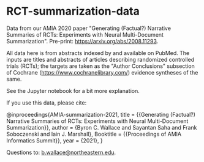 # RCT-summarization-data

Data from our AMIA 2020 paper "Generating (Factual?) Narrative Summaries of RCTs: Experiments with Neural Multi-Document Summarization". Pre-print: https://arxiv.org/abs/2008.11293.

All data here is from abstracts indexed by and available on PubMed. The inputs are titles and abstracts of articles describing randomized controlled trials (RCTs); the targets are taken as the "Author Conclusions" subsection of Cochrane (https://www.cochranelibrary.com/) evidence syntheses of the same.  

See the Jupyter notebook for a bit more explanation. 

If you use this data, please cite:

@inproceedings{AMIA-summarization-2021,
    title = {{Generating (Factual?) Narrative Summaries of RCTs: Experiments with Neural Multi-Document Summarization}},
    author = {Byron C. Wallace and Sayantan Saha and Frank Soboczenski and Iain J. Marshall},
    Booktitle = {{Proceedings of AMIA Informatics Summit}},
    year = {2021},
}

Questions to: b.wallace@northeastern.edu.


